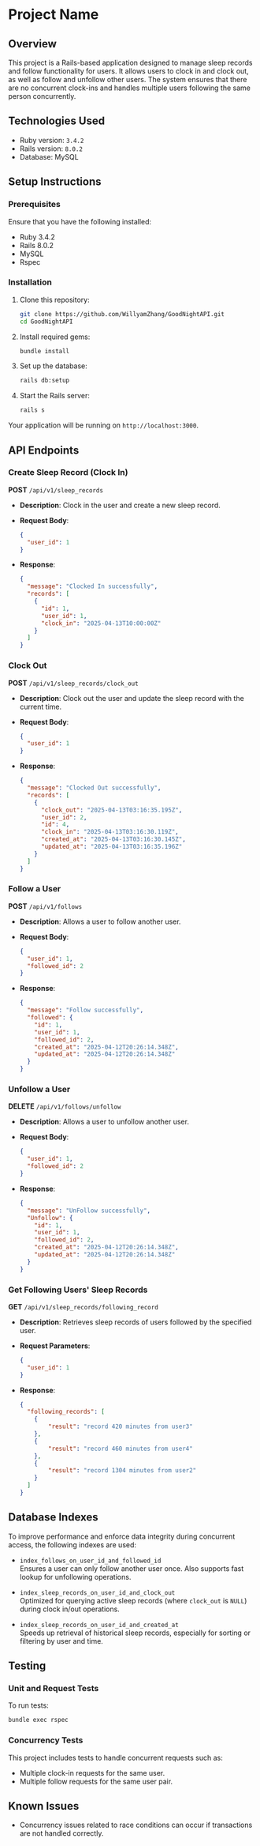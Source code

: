 
# Project Name

## Overview

This project is a Rails-based application designed to manage sleep records and follow functionality for users. It allows users to clock in and clock out, as well as follow and unfollow other users. The system ensures that there are no concurrent clock-ins and handles multiple users following the same person concurrently.

## Technologies Used

- Ruby version: `3.4.2`
- Rails version: `8.0.2`
- Database: MySQL

## Setup Instructions

### Prerequisites

Ensure that you have the following installed:

- Ruby 3.4.2
- Rails 8.0.2
- MySQL
- Rspec

### Installation

1. Clone this repository:

   ```bash
   git clone https://github.com/WillyamZhang/GoodNightAPI.git
   cd GoodNightAPI
   ```

2. Install required gems:

   ```bash
   bundle install
   ```

3. Set up the database:

   ```bash
   rails db:setup
   ```

4. Start the Rails server:

   ```bash
   rails s
   ```

Your application will be running on `http://localhost:3000`.

## API Endpoints

### Create Sleep Record (Clock In)

**POST** `/api/v1/sleep_records`

- **Description**: Clock in the user and create a new sleep record.
- **Request Body**:
  
  ```json
  {
    "user_id": 1
  }
  ```

- **Response**:
  
  ```json
  {
    "message": "Clocked In successfully",
    "records": [
      {
        "id": 1,
        "user_id": 1,
        "clock_in": "2025-04-13T10:00:00Z"
      }
    ]
  }
  ```

### Clock Out

**POST** `/api/v1/sleep_records/clock_out`

- **Description**: Clock out the user and update the sleep record with the current time.
- **Request Body**:
  
  ```json
  {
    "user_id": 1
  }
  ```

- **Response**:
  
  ```json
  {
    "message": "Clocked Out successfully",
    "records": [
      {
        "clock_out": "2025-04-13T03:16:35.195Z",
        "user_id": 2,
        "id": 4,
        "clock_in": "2025-04-13T03:16:30.119Z",
        "created_at": "2025-04-13T03:16:30.145Z",
        "updated_at": "2025-04-13T03:16:35.196Z"
      }
    ]
  }
  ```

### Follow a User

**POST** `/api/v1/follows`

- **Description**: Allows a user to follow another user.
- **Request Body**:
  
  ```json
  {
    "user_id": 1,
    "followed_id": 2
  }
  ```

- **Response**:
  
  ```json
  {
    "message": "Follow successfully",
    "followed": {
      "id": 1,
      "user_id": 1,
      "followed_id": 2,
      "created_at": "2025-04-12T20:26:14.348Z",
      "updated_at": "2025-04-12T20:26:14.348Z"
    }
  }
  ```

### Unfollow a User

**DELETE** `/api/v1/follows/unfollow`

- **Description**: Allows a user to unfollow another user.
- **Request Body**:
  
  ```json
  {
    "user_id": 1,
    "followed_id": 2
  }
  ```

- **Response**:
  
  ```json
  {
    "message": "UnFollow successfully",
    "Unfollow": {
      "id": 1,
      "user_id": 1,
      "followed_id": 2,
      "created_at": "2025-04-12T20:26:14.348Z",
      "updated_at": "2025-04-12T20:26:14.348Z"
    }
  }
  ```

### Get Following Users' Sleep Records

**GET** `/api/v1/sleep_records/following_record`

- **Description**: Retrieves sleep records of users followed by the specified user.
- **Request Parameters**:
  
  ```json
  {
    "user_id": 1
  }
  ```

- **Response**:
  
  ```json
  {
    "following_records": [
      {
          "result": "record 420 minutes from user3"
      },
      {
          "result": "record 460 minutes from user4"
      },
      {
          "result": "record 1304 minutes from user2"
      }
    ]
  }
  ```

## Database Indexes

To improve performance and enforce data integrity during concurrent access, the following indexes are used:

- `index_follows_on_user_id_and_followed_id`  
  Ensures a user can only follow another user once. Also supports fast lookup for unfollowing operations.

- `index_sleep_records_on_user_id_and_clock_out`  
  Optimized for querying active sleep records (where `clock_out` is `NULL`) during clock in/out operations.

- `index_sleep_records_on_user_id_and_created_at`  
  Speeds up retrieval of historical sleep records, especially for sorting or filtering by user and time.

## Testing

### Unit and Request Tests

To run tests:

```bash
bundle exec rspec
```

### Concurrency Tests

This project includes tests to handle concurrent requests such as:

- Multiple clock-in requests for the same user.
- Multiple follow requests for the same user pair.

## Known Issues

- Concurrency issues related to race conditions can occur if transactions are not handled correctly.
